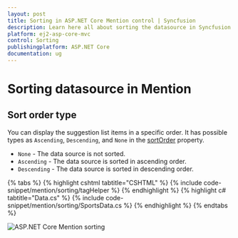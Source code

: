 ```yaml
---
layout: post
title: Sorting in ASP.NET Core Mention control | Syncfusion
description: Learn here all about sorting the datasource in Syncfusion ASP.NET Core Mention control of Syncfusion Essential JS 2 and more.
platform: ej2-asp-core-mvc
control: Sorting
publishingplatform: ASP.NET Core
documentation: ug
---
```


# Sorting datasource in Mention 

## Sort order type

You can display the suggestion list items in a specific order. It has possible types as `Ascending`, `Descending`, and `None` in the [sortOrder](https://help.syncfusion.com/cr/aspnetcore-js2/Syncfusion.EJ2.DropDowns.Mention.html#Syncfusion_EJ2_DropDowns_Mention_SortOrder) property.

* `None` - The data source is not sorted.
* `Ascending` - The data source is sorted in ascending order.
* `Descending` - The data source is sorted in descending order.

{% tabs %}
{% highlight cshtml tabtitle="CSHTML" %}
{% include code-snippet/mention/sorting/tagHelper %}
{% endhighlight %}
{% highlight c# tabtitle="Data.cs" %}
{% include code-snippet/mention/sorting/SportsData.cs %}
{% endhighlight %}
{% endtabs %}

![ASP.NET Core Mention sorting](./images/mention-sorting.png)
